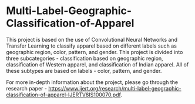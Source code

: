# Multi-Label-Geographic-Classification-of-Apparel
This project is based on the use of Convolutional Neural Networks and Transfer Learning to classify apparel based on different labels such as geographic region, color, pattern, and gender. This project is divided into three subcategories - classification based on geographic region, classification of Western apparel, and classification of Indian apparel. All of these subtypes are based on labels - color, pattern, and gender.

For more in-depth information about the project, please go through the research paper - https://www.ijert.org/research/multi-label-geographic-classification-of-apparel-IJERTV8IS100070.pdf.
